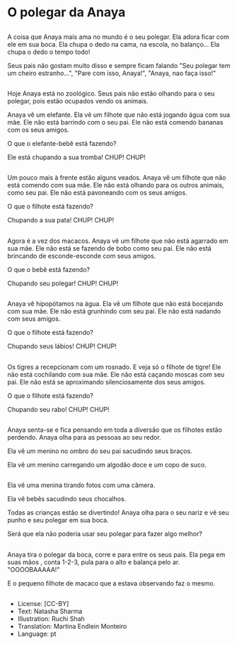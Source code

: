 # O polegar da Anaya

##
A coisa que Anaya mais ama no mundo é o seu polegar. Ela adora ficar com ele em sua boca. Ela chupa o dedo na cama, na escola, no balanço... Ela chupa o dedo o tempo todo!

Seus pais não gostam muito disso e sempre ficam falando "Seu polegar tem um cheiro estranho...", "Pare com isso, Anaya!", "Anaya, nao faça isso!"

##
Hoje Anaya está no zoológico. Seus pais não estão olhando para o seu polegar, pois estão ocupados vendo os animais. 

Anaya vê um elefante. Ela vê um filhote que não está jogando água com sua mãe. Ele não está barrindo com o seu pai. Ele não está comendo bananas com os seus amigos. 

O que o elefante-bebê está fazendo? 

Ele está chupando a sua tromba! CHUP! CHUP!

##
Um pouco mais à frente estão alguns veados. Anaya vê um filhote que não está comendo com sua mãe. Ele não está olhando para os outros animais, como seu pai. Ele não está pavoneando com os seus amigos. 

O que o filhote está fazendo? 

Chupando a sua pata! CHUP! CHUP!

##
Agora é a vez dos macacos. Anaya vê um filhote que não está agarrado em sua mãe. Ele não está se fazendo de bobo como seu pai. Ele não está brincando de esconde-esconde com seus amigos. 

O que o bebê está fazendo? 

Chupando seu polegar! CHUP! CHUP!

##
Anaya vê hipopótamos na água. Ela vê um filhote que não está bocejando com sua mãe. Ele não está grunhindo com seu pai. Ele não está nadando com seus amigos. 

O que o filhote está fazendo? 

Chupando seus lábios! CHUP! CHUP!

##
Os tigres a recepcionam com um rosnado. E veja só o filhote de tigre! Ele não está cochilando com sua mãe. Ele não está caçando moscas com seu pai. Ele não está se aproximando silenciosamente dos seus amigos.

O que o filhote está fazendo? 

Chupando seu rabo! CHUP! CHUP!

##
Anaya senta-se e fica pensando em toda a diversão que os filhotes estão perdendo. Anaya olha para as pessoas ao seu redor. 

Ela vê um menino no ombro do seu pai sacudindo seus braços. 

Ela vê um menino carregando um algodão doce e um copo de suco. 

##
Ela vê uma menina tirando fotos com uma câmera. 

Ela vê bebês sacudindo seus chocalhos. 

Todas as crianças estão se divertindo! Anaya olha para o seu nariz e vê seu punho e seu polegar em sua boca. 

Será que ela não poderia usar seu polegar para fazer algo melhor?

##
Anaya tira o polegar da boca, corre e para entre os seus pais. Ela pega em suas mãos , conta 1-2-3, pula para o alto e balança pelo ar.  "OOOOBAAAAA!"

E o pequeno filhote de macaco que a estava observando faz o mesmo. 

##
* License: [CC-BY]
* Text: Natasha Sharma
* Illustration: Ruchi Shah
* Translation: Martina Endlein Monteiro
* Language: pt
